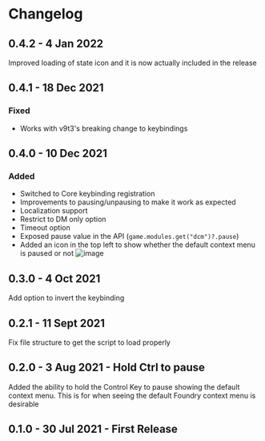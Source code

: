 # Changelog

## 0.4.2 - 4 Jan 2022

Improved loading of state icon and it is now actually included in the release

## 0.4.1 - 18 Dec 2021

### Fixed

* Works with v9t3's breaking change to keybindings

## 0.4.0 - 10 Dec 2021

### Added

* Switched to Core keybinding registration
* Improvements to pausing/unpausing to make it work as expected
* Localization support
* Restrict to DM only option
* Timeout option
* Exposed pause value in the API (`game.modules.get("dcm")?.pause`)
* Added an icon in the top left to show whether the default context menu is paused or not
![image](https://user-images.githubusercontent.com/82790112/145652363-d73252d7-734d-40da-a27f-7c9d3e96a757.png)

## 0.3.0 - 4 Oct 2021

Add option to invert the keybinding

## 0.2.1 - 11 Sept 2021

Fix file structure to get the script to load properly

## 0.2.0 - 3 Aug 2021 - Hold Ctrl to pause

Added the ability to hold the Control Key to pause showing the default context menu. This is for when seeing the default Foundry context menu is desirable

## 0.1.0 - 30 Jul 2021 - First Release
